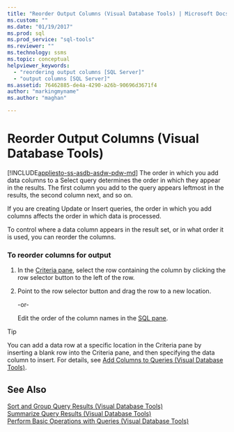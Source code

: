 ```yaml
---
title: "Reorder Output Columns (Visual Database Tools) | Microsoft Docs"
ms.custom: ""
ms.date: "01/19/2017"
ms.prod: sql
ms.prod_service: "sql-tools"
ms.reviewer: ""
ms.technology: ssms
ms.topic: conceptual
helpviewer_keywords: 
  - "reordering output columns [SQL Server]"
  - "output columns [SQL Server]"
ms.assetid: 76462885-de4a-4290-a26b-90696d3671f4
author: "markingmyname"
ms.author: "maghan"

---
```

# Reorder Output Columns (Visual Database Tools)
[!INCLUDE[appliesto-ss-asdb-asdw-pdw-md](../../includes/appliesto-ss-asdb-asdw-pdw-md.md)]
The order in which you add data columns to a Select query determines the order in which they appear in the results. The first column you add to the query appears leftmost in the results, the second column next, and so on.  
  
If you are creating Update or Insert queries, the order in which you add columns affects the order in which data is processed.  
  
To control where a data column appears in the result set, or in what order it is used, you can reorder the columns.  
  
### To reorder columns for output  
  
1.  In the [Criteria pane](../../ssms/visual-db-tools/criteria-pane-visual-database-tools.md), select the row containing the column by clicking the row selector button to the left of the row.  
  
2.  Point to the row selector button and drag the row to a new location.  
  
    -or-  
  
    Edit the order of the column names in the [SQL pane](../../ssms/visual-db-tools/sql-pane-visual-database-tools.md).  
  
> [!TIP]  
> You can add a data row at a specific location in the Criteria pane by inserting a blank row into the Criteria pane, and then specifying the data column to insert. For details, see [Add Columns to Queries &#40;Visual Database Tools&#41;](../../ssms/visual-db-tools/add-columns-to-queries-visual-database-tools.md).  
  
## See Also  
[Sort and Group Query Results &#40;Visual Database Tools&#41;](../../ssms/visual-db-tools/sort-and-group-query-results-visual-database-tools.md)  
[Summarize Query Results &#40;Visual Database Tools&#41;](../../ssms/visual-db-tools/summarize-query-results-visual-database-tools.md)  
[Perform Basic Operations with Queries &#40;Visual Database Tools&#41;](../../ssms/visual-db-tools/perform-basic-operations-with-queries-visual-database-tools.md)  
  
